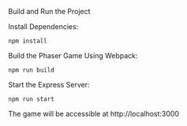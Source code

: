 Build and Run the Project

Install Dependencies:
```
npm install
```
Build the Phaser Game Using Webpack:
```
npm run build
```
Start the Express Server:
```
npm run start
```
The game will be accessible at http://localhost:3000